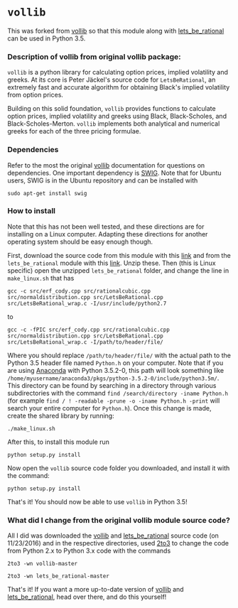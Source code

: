 # `vollib`

This was forked from [vollib](https://github.com/vollib/vollib) so that this module along with [lets_be_rational](https://github.com/vollib/lets_be_rational) can be used in Python 3.5. 

### Description of vollib from original vollib package:

`vollib` is a python library for calculating option prices, 
implied volatility and greeks. At its core is Peter Jäckel's 
source code for `LetsBeRational`, an extremely fast and accurate algorithm 
for obtaining Black's implied volatility from option prices.

Building on this solid foundation, `vollib` provides functions 
to calculate option prices, implied volatility and greeks using 
Black, Black-Scholes, and Black-Scholes-Merton. `vollib` 
implements both analytical and numerical greeks for each of the three pricing formulae.

### Dependencies

Refer to the most the original [vollib](https://github.com/vollib/vollib) documentation for questions on dependencies. One important dependency is [SWIG](http://www.swig.org/download.html). Note that for Ubuntu users, SWIG is in the Ubuntu repository and can be installed with

```
sudo apt-get install swig
```

### How to install

Note that this has not been well tested, and these directions are for installing on a Linux computer. Adapting these directions for another operating system should be easy enough though. 

First, download the source code from this module with this [link](https://github.com/carterkd/vollib/archive/master.zip) and from the `lets_be_rational` module with this [link](https://github.com/carterkd/lets_be_rational/archive/master.zip). Unzip these. Then (this is Linux specific) open the unzipped `lets_be_rational` folder, and change the line in `make_linux.sh` that has
```
gcc -c src/erf_cody.cpp src/rationalcubic.cpp src/normaldistribution.cpp src/LetsBeRational.cpp src/LetsBeRational_wrap.c -I/usr/include/python2.7
```
to
```
gcc -c -fPIC src/erf_cody.cpp src/rationalcubic.cpp src/normaldistribution.cpp src/LetsBeRational.cpp src/LetsBeRational_wrap.c -I/path/to/header/file/
```
Where you should replace `/path/to/header/file/` with the actual path to the Python 3.5 header file named `Python.h` on your computer. Note that if you are using [Anaconda](https://www.continuum.io/downloads) with Python 3.5.2-0, this path will look something like `/home/myusername/anaconda3/pkgs/python-3.5.2-0/include/python3.5m/`. This directory can be found by searching in a directory through various subdirectories with the command `find /search/directory -iname Python.h` (for example `find / ! -readable -prune -o -iname Python.h -print` will search your entire computer for `Python.h`). Once this change is made, create the shared library by running:
```
./make_linux.sh
```

After this, to install this module run
``` 
python setup.py install
``` 

Now open the `vollib` source code folder you downloaded, and install it with the command:
```
python setup.py install
```

That's it! You should now be able to use `vollib` in Python 3.5!

### What did I change from the original vollib module source code?

All I did was downloaded the [vollib](https://github.com/vollib/vollib) and [lets_be_rational](https://github.com/vollib/lets_be_rational) source code (on 11/23/2016) and in the respective directories, used [2to3](https://docs.python.org/3.0/library/2to3.html) to change the code from Python 2.x to Python 3.x code with the commands
```
2to3 -wn vollib-master
```
```
2to3 -wn lets_be_rational-master
```

That's it! If you want a more up-to-date version of [vollib](https://github.com/vollib/vollib) and [lets_be_rational](https://github.com/vollib/lets_be_rational), head over there, and do this yourself!
